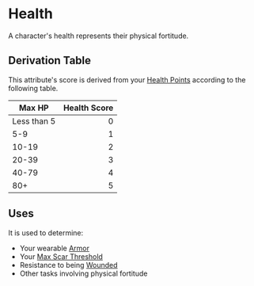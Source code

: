# Health

A character's health represents their physical fortitude.

## Derivation Table

This attribute's score is derived from your [Health Points](../Point%20Pools/Health%20Points.md) according to the following table.

| Max HP      | Health Score |
| ----------- | -----------: |
| Less than 5 |            0 |
| 5-9         |            1 |
| 10-19       |            2 |
| 20-39       |            3 |
| 40-79       |            4 |
| 80+         |            5 |

## Uses

It is used to determine:

- Your wearable [Armor](../../Items%20and%20Gear/Armor/Armor.md)
- Your [Max Scar Threshold](../Progression/Scars.md#Max%20Scar%20Threshold)
- Resistance to being [Wounded](../../Game%20Procedures/Conditions/Wounded.md)
- Other tasks involving physical fortitude
